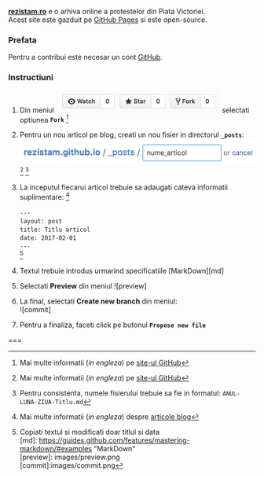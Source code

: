 [**rezistam.ro**](http://rezistam.ro) e o arhiva online a protestelor din Piata Victoriei.  
Acest site este gazduit pe [GitHub Pages](https://github.com/rezistam/rezistam.github.io) si este open-source.  

### Prefata

Pentru a contribui este necesar un cont [GitHub](https://github.com/). 

### Instructiuni

1. Din meniul ![meniu](images/meniu.png) selectati optiunea **`Fork`** [^fork]  
2. Pentru un nou articol pe blog, creati un nou fisier in directorul **`_posts`**: ![articol](images/articol.png) [^file]  [^name]
3. La inceputul fiecarui articol trebuie sa adaugati cateva informatii suplimentare: [^post]  

	`---`  
	`layout: post`  
	`title: Titlu articol`  
	`date: 2017-02-01`  
	`---`  
 [^info]
4. Textul trebuie introdus urmarind specificatiile [MarkDown][md]
5. Selectati **Preview** din meniul ![preview]
6. La final, selectati **Create new branch** din meniul:  
![commit]
7. Pentru a finaliza, faceti click pe butonul **`Propose new file`**

===  

[^fork]: Mai multe informatii (*in engleza*) pe [site-ul GitHub](https://help.github.com/articles/fork-a-repo/)  
[^file]: Mai multe informatii (*in engleza*) pe [site-ul GitHub](https://github.com/blog/1327-creating-files-on-github)  
[^name]: Pentru consistenta, numele fisierului trebuie sa fie in formatul: `ANUL-LUNA-ZIUA-Titlu.md`  
[^post]: Mai multe informatii (*in engleza*) despre [articole blog](https://jekyllrb.com/docs/posts/)  
[^info]: Copiati textul si modificati doar titlul si data  
[md]: https://guides.github.com/features/mastering-markdown/#examples "MarkDown"  
[preview]: images/preview.png  
[commit]:images/commit.png  
